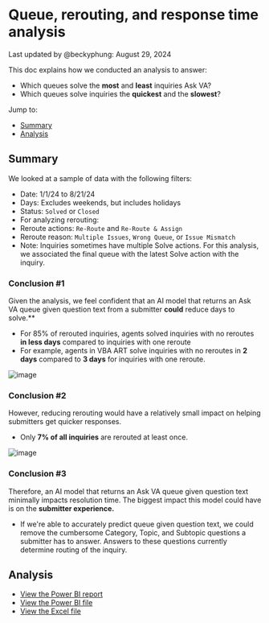 # Queue, rerouting, and response time analysis
Last updated by @beckyphung: August 29, 2024

This doc explains how we conducted an analysis to answer: 
-	Which queues solve the **most** and **least** inquiries Ask VA? 
-	Which queues solve inquiries the **quickest** and the **slowest**?
    
Jump to: 
-	[Summary](#Summary)
-	[Analysis](#Analysis)

## Summary
We looked at a sample of data with the following filters: 
-	Date: 1/1/24 to 8/21/24
-	Days: Excludes weekends, but includes holidays
-	Status: `Solved` or `Closed`
-	For analyzing rerouting: 
   - Reroute actions: `Re-Route` and `Re-Route & Assign`
   - Reroute reason: `Multiple Issues`, `Wrong Queue`, or `Issue Mismatch`
- Note: Inquiries sometimes have multiple Solve actions. For this analysis, we associated the final queue with the latest Solve action with the inquiry.

### Conclusion #1
Given the analysis, we feel confident that an AI model that returns an Ask VA queue given question text from a submitter **could** reduce days to solve.**
-	For 85% of rerouted inquiries, agents solved inquiries with no reroutes **in less days** compared to inquiries with one reroute
   - For example, agents in VBA ART solve inquiries with no reroutes in **2 days** compared to **3 days** for inquiries with one reroute.

![image](https://github.com/user-attachments/assets/cffebdc8-3c18-4e28-a3b2-4ac924d83150)

### Conclusion #2
However, reducing rerouting would have a relatively small impact on helping submitters get quicker responses. 
-	Only **7% of all inquiries** are rerouted at least once.

![image](https://github.com/user-attachments/assets/7a1f67f0-1dff-4a21-b7f4-bffbe916492f)

  
### Conclusion #3
Therefore, an AI model that returns an Ask VA queue given question text minimally impacts resolution time. The biggest impact this model could have is on the **submitter experience.**
- If we're able to accurately predict queue given question text, we could remove the cumbersome Category, Topic, and Subtopic questions a submitter has to answer. Answers to these questions currently determine routing of the inquiry.

## Analysis
- [View the Power BI report](https://app.powerbigov.us/groups/0946c35e-7703-4949-b964-f984467d9d62/reports/31d823a9-44a2-4ee2-81ef-dccadf6190c1/ReportSection)
- [View the Power BI file](https://dvagov.sharepoint.com/:u:/s/AskVA/EfLK9pz66wRBgHXQl7-eDvMBpTRr9sozxsAE8xdaOWjaSA?e=zqNpx8)
- [View the Excel file](https://dvagov.sharepoint.com/:x:/r/sites/AskVA/Shared%20Documents/General/Data/pbi-export-reroute-no-reroute-2024.xlsx?d=w0785ab96b63d429d8fe590fb0d1cf5cd&csf=1&web=1&e=2kAAls)
